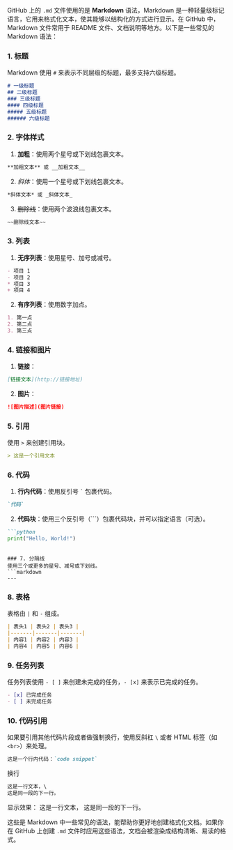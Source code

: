 GitHub 上的 `.md` 文件使用的是 **Markdown** 语法，Markdown 是一种轻量级标记语言，它用来格式化文本，使其能够以结构化的方式进行显示。在 GitHub 中，Markdown 文件常用于 README 文件、文档说明等地方。以下是一些常见的 Markdown 语法：

### 1. 标题
Markdown 使用 `#` 来表示不同层级的标题，最多支持六级标题。

```markdown
# 一级标题
## 二级标题
### 三级标题
#### 四级标题
##### 五级标题
###### 六级标题
```

### 2. 字体样式
1. **加粗**：使用两个星号或下划线包裹文本。
  ```markdown
  **加粗文本** 或 __加粗文本__
  ```
2. *斜体*：使用一个星号或下划线包裹文本。
  ```markdown
  *斜体文本* 或 _斜体文本_
  ```
3. ~~删除线~~：使用两个波浪线包裹文本。
  ```markdown
  ~~删除线文本~~
  ```

### 3. 列表
1. **无序列表**：使用星号、加号或减号。
  ```markdown
  - 项目 1
  - 项目 2
  * 项目 3
  + 项目 4
  ```
2. **有序列表**：使用数字加点。
  ```markdown
  1. 第一点
  2. 第二点
  3. 第三点
  ```

### 4. 链接和图片
1. **链接**：
  ```markdown
  [链接文本](http://链接地址)
  ```
2. **图片**：
  ```markdown
  ![图片描述](图片链接)
  ```

### 5. 引用
使用 `>` 来创建引用块。
```markdown
> 这是一个引用文本
```

### 6. 代码
1. **行内代码**：使用反引号 `` ` `` 包裹代码。
  ```markdown
  `代码`
  ```
2. **代码块**：使用三个反引号（```）包裹代码块，并可以指定语言（可选）。
  ```markdown
  ```python
  print("Hello, World!")
  ```
  ```

### 7. 分隔线
使用三个或更多的星号、减号或下划线。
```markdown
---
```

### 8. 表格
表格由 `|` 和 `-` 组成。
```markdown
| 表头1 | 表头2 | 表头3 |
|-------|-------|-------|
| 内容1 | 内容2 | 内容3 |
| 内容4 | 内容5 | 内容6 |
```

### 9. 任务列表
任务列表使用 `- [ ]` 来创建未完成的任务，`- [x]` 来表示已完成的任务。
```markdown
- [x] 已完成任务
- [ ] 未完成任务
```

### 10. 代码引用
如果要引用其他代码片段或者做强制换行，使用反斜杠 `\` 或者 HTML 标签（如 `<br>`）来处理。

```markdown
这是一个行内代码：`code snippet`
```
换行
```markdown
这是一行文本，\
这是同一段的下一行。
```
显示效果： 这是一行文本，
这是同一段的下一行。

这些是 Markdown 中一些常见的语法，能帮助你更好地创建格式化文档。如果你在 GitHub 上创建 `.md` 文件时应用这些语法，文档会被渲染成结构清晰、易读的格式。